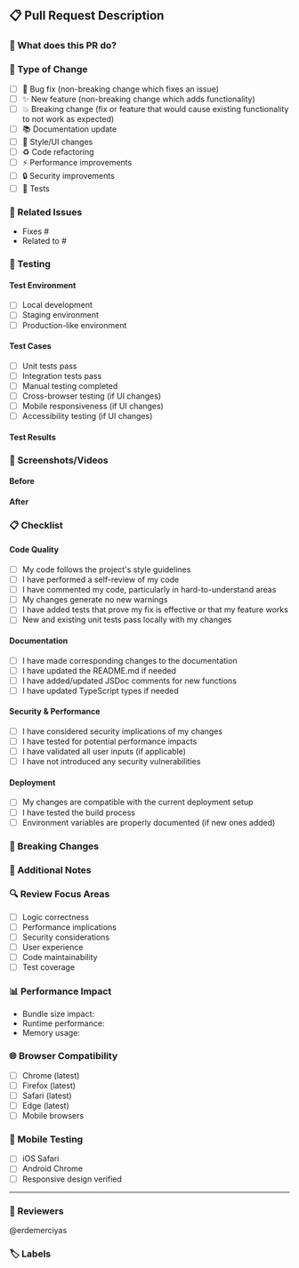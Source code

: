 ## 📋 Pull Request Description

### 🎯 What does this PR do?
<!-- Provide a clear and concise description of what this PR accomplishes -->

### 🔧 Type of Change
<!-- Mark the relevant option with an "x" -->
- [ ] 🐛 Bug fix (non-breaking change which fixes an issue)
- [ ] ✨ New feature (non-breaking change which adds functionality)
- [ ] 💥 Breaking change (fix or feature that would cause existing functionality to not work as expected)
- [ ] 📚 Documentation update
- [ ] 🎨 Style/UI changes
- [ ] ♻️ Code refactoring
- [ ] ⚡ Performance improvements
- [ ] 🔒 Security improvements
- [ ] 🧪 Tests

### 🔗 Related Issues
<!-- Link to related issues using "Fixes #123" or "Closes #123" -->
- Fixes #
- Related to #

### 🧪 Testing
<!-- Describe how you tested your changes -->

#### Test Environment
- [ ] Local development
- [ ] Staging environment
- [ ] Production-like environment

#### Test Cases
- [ ] Unit tests pass
- [ ] Integration tests pass
- [ ] Manual testing completed
- [ ] Cross-browser testing (if UI changes)
- [ ] Mobile responsiveness (if UI changes)
- [ ] Accessibility testing (if UI changes)

#### Test Results
<!-- Describe the test results -->

### 📸 Screenshots/Videos
<!-- If your changes affect the UI, please provide screenshots or videos -->

#### Before
<!-- Screenshot/video of the current state -->

#### After
<!-- Screenshot/video of the new state -->

### 📋 Checklist
<!-- Mark completed items with an "x" -->

#### Code Quality
- [ ] My code follows the project's style guidelines
- [ ] I have performed a self-review of my code
- [ ] I have commented my code, particularly in hard-to-understand areas
- [ ] My changes generate no new warnings
- [ ] I have added tests that prove my fix is effective or that my feature works
- [ ] New and existing unit tests pass locally with my changes

#### Documentation
- [ ] I have made corresponding changes to the documentation
- [ ] I have updated the README.md if needed
- [ ] I have added/updated JSDoc comments for new functions
- [ ] I have updated TypeScript types if needed

#### Security & Performance
- [ ] I have considered security implications of my changes
- [ ] I have tested for potential performance impacts
- [ ] I have validated all user inputs (if applicable)
- [ ] I have not introduced any security vulnerabilities

#### Deployment
- [ ] My changes are compatible with the current deployment setup
- [ ] I have tested the build process
- [ ] Environment variables are properly documented (if new ones added)

### 🚨 Breaking Changes
<!-- If this is a breaking change, describe what breaks and how to migrate -->

### 📝 Additional Notes
<!-- Any additional information that reviewers should know -->

### 🔍 Review Focus Areas
<!-- Highlight specific areas where you'd like focused review -->
- [ ] Logic correctness
- [ ] Performance implications
- [ ] Security considerations
- [ ] User experience
- [ ] Code maintainability
- [ ] Test coverage

### 📊 Performance Impact
<!-- If applicable, describe any performance implications -->
- Bundle size impact: 
- Runtime performance: 
- Memory usage: 

### 🌐 Browser Compatibility
<!-- If UI changes, list tested browsers -->
- [ ] Chrome (latest)
- [ ] Firefox (latest)
- [ ] Safari (latest)
- [ ] Edge (latest)
- [ ] Mobile browsers

### 📱 Mobile Testing
<!-- If applicable -->
- [ ] iOS Safari
- [ ] Android Chrome
- [ ] Responsive design verified

---

### 👥 Reviewers
<!-- Tag specific reviewers if needed -->
@erdemerciyas

### 🏷️ Labels
<!-- Suggest appropriate labels -->
<!-- e.g., bug, enhancement, documentation, security, performance -->